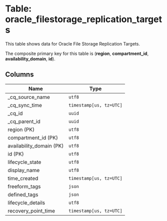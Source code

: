 # Table: oracle_filestorage_replication_targets

This table shows data for Oracle File Storage Replication Targets.

The composite primary key for this table is (**region**, **compartment_id**, **availability_domain**, **id**).

## Columns

| Name          | Type          |
| ------------- | ------------- |
|_cq_source_name|`utf8`|
|_cq_sync_time|`timestamp[us, tz=UTC]`|
|_cq_id|`uuid`|
|_cq_parent_id|`uuid`|
|region (PK)|`utf8`|
|compartment_id (PK)|`utf8`|
|availability_domain (PK)|`utf8`|
|id (PK)|`utf8`|
|lifecycle_state|`utf8`|
|display_name|`utf8`|
|time_created|`timestamp[us, tz=UTC]`|
|freeform_tags|`json`|
|defined_tags|`json`|
|lifecycle_details|`utf8`|
|recovery_point_time|`timestamp[us, tz=UTC]`|